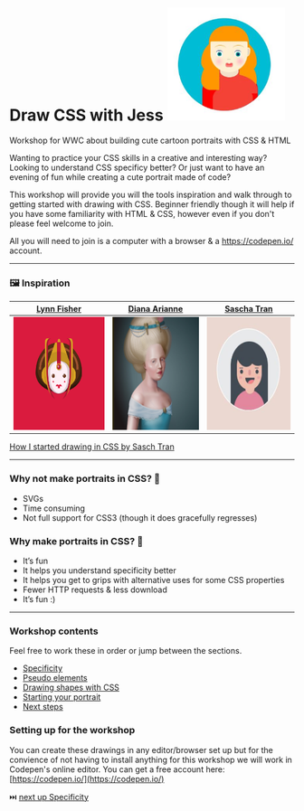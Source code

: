 
# Draw CSS with Jess  <img src="/imgs/portratit CSS.JPG" alt="Single Div example one" height="200" />


Workshop for WWC about building cute cartoon portraits with CSS &amp; HTML

Wanting to practice your CSS skills in a creative and interesting way? Looking to understand CSS specificy better? Or just want to have an evening of fun while creating a cute portrait made of code?

This workshop will provide you will the tools inspiration and walk through to getting started with drawing with CSS. Beginner friendly though it will help if you have some familiarity with HTML & CSS, however even if you don't please feel welcome to join.

All you will need to join is a computer with a browser & a https://codepen.io/ account.

---

### 🖼️ Inspiration 

| [Lynn Fisher](https://a.singlediv.com/)        | [Diana Arianne](http://diana-adrianne.com/)  | [Sascha Tran](https://codepen.io/sashatran/)
| :-----------------------------------------------------------:| :--------------------------------------------------------:|:---------------------------------------------------------:|
| <img src="/imgs/Screenshot from 2019-02-02 22-47-16.png" alt="Single Div example one" height="200" />| <img src="/imgs/diana-adrianne1.jpg" alt="Diana Adiranne example" height="200" /> | <img src="/imgs/sasha_example.JPG" alt="Diana Adiranne example" height="200" /> |

[How I started drawing in CSS by Sasch Tran](https://blog.prototypr.io/how-i-started-drawing-css-images-3fd878675c89)

---

### Why not make portraits in CSS? 🤔

* SVGs
* Time consuming
* Not full support for CSS3 (though it does gracefully regresses)

### Why make portraits in CSS? 🎨

* It’s fun
* It helps you understand specificity better
* It helps you get to grips with alternative uses for some CSS properties
* Fewer HTTP requests & less download
* It’s fun :)

---

### Workshop contents

Feel free to work these in order or jump between the sections.

* [Specificity](/specificity.md)
* [Pseudo elements](/pseudo_elements.md)
* [Drawing shapes with CSS](drawing_shapes_with_css.md)
* [Starting your portrait](/starting_your_portrait.md)
* [Next steps](/next_steps.md)

### Setting up for the workshop
You can create these drawings in any editor/browser set up but for the convience of not having to install anything for this workshop we will work in Codepen's online editor. You can get a free account here: [https://codepen.io/](https://codepen.io/)

⏭️ [next up Specificity](/specificity.md)
